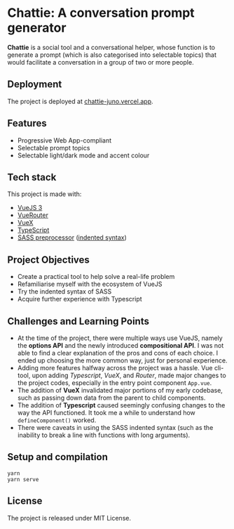 # Chattie: A conversation prompt generator

**Chattie** is a social tool and a conversational helper, whose function is to generate a prompt (which is also categorised into selectable topics) that would facilitate a conversation in a group of two or more people.

## Deployment

The project is deployed at [chattie-juno.vercel.app](https://chattie-juno.vercel.app/about).

## Features

* Progressive Web App-compliant
* Selectable prompt topics
* Selectable light/dark mode and accent colour

## Tech stack

This project is made with:

* [VueJS 3](https://vuejs.org/)
* [VueRouter](https://router.vuejs.org/)
* [VueX](https://vuex.vuejs.org/)
* [TypeScript](https://www.typescriptlang.org/)
* [SASS preprocessor](https://sass-lang.com/) ([indented syntax](https://sass-lang.com/documentation/syntax))

## Project Objectives

* Create a practical tool to help solve a real-life problem
* Refamiliarise myself with the ecosystem of VueJS
* Try the indented syntax of SASS
* Acquire further experience with Typescript

## Challenges and Learning Points

* At the time of the project, there were multiple ways use VueJS, namely the **options API** and the newly introduced **compositional API**. I was not able to find a clear explanation of the pros and cons of each choice. I ended up choosing the more common way, just for personal experience.
* Adding more features halfway across the project was a hassle. Vue cli-tool, upon adding *Typescript*, *VueX*, and *Router*, made major changes to the project codes, especially in the entry point component `App.vue`.
* The addition of **VueX** invalidated major portions of my early codebase, such as passing down data from the parent to child components.
* The addition of **Typescript** caused seemingly confusing changes to the way the API functioned. It took me a while to understand how `defineComponent()` worked.
* There were caveats in using the SASS indented syntax (such as the inability to break a line with functions with long arguments).

## Setup and compilation

```
yarn
yarn serve
```

## License

The project is released under MIT License.